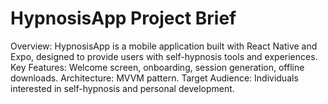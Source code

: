 # HypnosisApp Project Brief

Overview: HypnosisApp is a mobile application built with React Native and Expo, designed to provide users with self-hypnosis tools and experiences.
Key Features: Welcome screen, onboarding, session generation, offline downloads.
Architecture: MVVM pattern.
Target Audience: Individuals interested in self-hypnosis and personal development.
